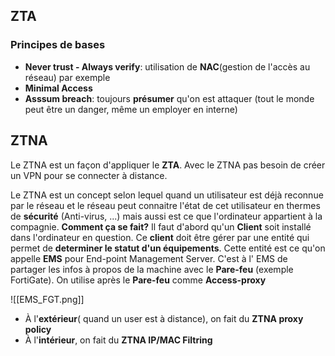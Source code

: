 ## ZTA
### Principes de bases
- **Never trust - Always verify**: utilisation de **NAC**(gestion de l'accès au réseau) par exemple
- **Minimal Access**
- **Asssum breach**: toujours **présumer** qu'on est attaquer (tout le monde peut être un danger, même un employer en interne)

## ZTNA
Le ZTNA est un façon d'appliquer le **ZTA**. Avec le ZTNA pas besoin de créer un VPN pour se connecter à distance.

Le ZTNA est un concept selon lequel quand un utilisateur est déjà reconnue par le réseau et le réseau peut connaitre l'état de cet utilisateur en thermes de **sécurité** (Anti-virus, ...) mais aussi est ce que l'ordinateur appartient à la compagnie. **Comment ça se fait?**
	Il faut d'abord qu'un **Client** soit installé dans l'ordinateur en question. Ce **client** doit être gérer par une entité qui permet de **determiner le statut d'un équipements**. Cette entité est ce qu'on appelle **EMS** pour End-point Management Server. C'est à l' EMS de partager les infos à propos de la machine avec le **Pare-feu** (exemple FortiGate). On utilise après le **Pare-feu** comme **Access-proxy**

![[EMS_FGT.png]]

- À l'**extérieur**( quand un user est à distance), on fait du **ZTNA proxy policy**
- À l'**intérieur**, on fait du **ZTNA IP/MAC Filtring** 
